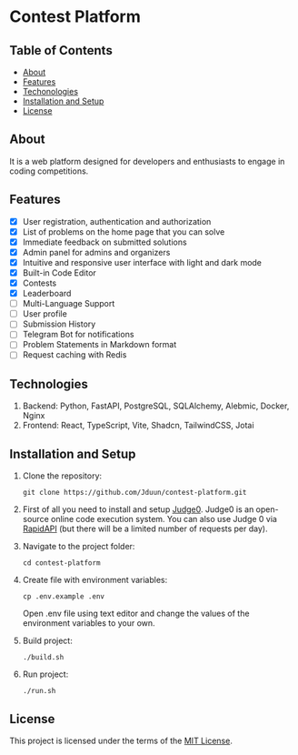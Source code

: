 # Contest Platform

## Table of Contents
- [About](#about)
- [Features](#features)
- [Techonologies](#technologies)
- [Installation and Setup](#installation-and-setup)
- [License](#license)

## About
It is a web platform designed for developers and enthusiasts to engage in coding competitions.

## Features
- [x] User registration, authentication and authorization
- [x] List of problems on the home page that you can solve
- [x] Immediate feedback on submitted solutions
- [x] Admin panel for admins and organizers
- [x] Intuitive and responsive user interface with light and dark mode
- [x] Built-in Code Editor
- [x] Contests
- [x] Leaderboard
- [ ] Multi-Language Support
- [ ] User profile
- [ ] Submission History
- [ ] Telegram Bot for notifications
- [ ] Problem Statements in Markdown format
- [ ] Request caching with Redis

## Technologies
1. Backend: Python, FastAPI, PostgreSQL, SQLAlchemy, Alebmic, Docker, Nginx
2. Frontend: React, TypeScript, Vite, Shadcn, TailwindCSS, Jotai

## Installation and Setup
1. Clone the repository:
    ```
    git clone https://github.com/Jduun/contest-platform.git
    ```

2. First of all you need to install and setup [Judge0](https://github.com/judge0/judge0). Judge0 is an open-source online code execution system. You can also use Judge 0 via [RapidAPI](https://rapidapi.com/dishis-technologies-judge0/api/judge029/playground) (but there will be a limited number of requests per day).

3. Navigate to the project folder:
    ```
    cd contest-platform
    ```

4. Create file with environment variables:
    ```
    cp .env.example .env
    ```
    Open .env file using text editor and change the values of the environment variables to your own.

5. Build project:
    ```
    ./build.sh
    ```

6. Run project:
    ```
    ./run.sh
    ```

## License
This project is licensed under the terms of the [MIT License](./LICENSE).
